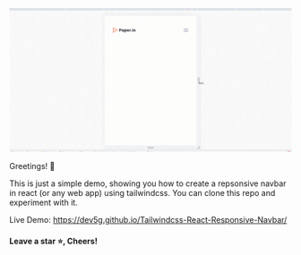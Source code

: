![Responsive Navbar using tailwindcss](./assets/tailwindcss-navbar.gif)

Greetings! 👋

This is just a simple demo, showing you how to create a repsonsive navbar in react (or any web app) using tailwindcss. You can clone this repo and experiment with it.

Live Demo: https://dev5g.github.io/Tailwindcss-React-Responsive-Navbar/

#### Leave a star ⭐, Cheers!
